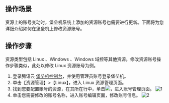 ## 操作场景
资源上的账号变动时，堡垒机系统上添加的资源账号也需要进行更新。下面将为您详细介绍如何在堡垒机上修改资源账号。

## 操作步骤
资源类型包括 Linux 、Windows 、Windows 域控等其他资源。修改资源账号操作步骤类似，此处以修改 Linux 资源账号为例。

1. 登录腾讯云 [堡垒机控制台](https://console.cloud.tencent.com/cds/dasb)，并使用管理员账号登录堡垒机。
2. 单击【资源管理】>【Linux】，进入 Linux 资源管理页面。
3. 找到您要配置账号的资源，在其所在行中，单击<img src="https://main.qcloudimg.com/raw/6ce56e0ba623b3c88ac789505dd16234.png"  style="margin:0;">，进入账号管理页面。
![1](https://main.qcloudimg.com/raw/b04669730acd62048622192f6211c8d3.png)
4. 单击您需要修改的账号名称，进入账号编辑页面，修改账号信息。
![2](https://main.qcloudimg.com/raw/6c67ff63e0173814e9d762759820bf79.png)

